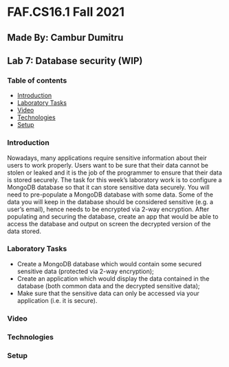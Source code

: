 # FAF.CS16.1 Fall 2021

## Made By: Cambur Dumitru

## Lab 7: Database security (WIP)

### Table of contents

* [Introduction](#introduction)
* [Laboratory Tasks](#lab-tasks)
* [Video](#video)
* [Technologies](#technologies)
* [Setup](#setup)

### Introduction

Nowadays, many applications require sensitive information about their users to work properly. Users want to be sure that
their data cannot be stolen or leaked and it is the job of the programmer to ensure that their data is stored securely.
The task for this week’s laboratory work is to configure a MongoDB database so that it can store sensitive data
securely. You will need to pre-populate a MongoDB database with some data. Some of the data you will keep in the
database should be considered sensitive (e.g. a user’s email), hence needs to be encrypted via 2-way encryption. After
populating and securing the database, create an app that would be able to access the database and output on screen the
decrypted version of the data stored.

### Laboratory Tasks

* Create a MongoDB database which would contain some secured sensitive data (protected via 2-way encryption);
* Create an application which would display the data contained in the database (both common data and the decrypted
  sensitive data);
* Make sure that the sensitive data can only be accessed via your application (i.e. it is secure).

### Video

### Technologies

### Setup
